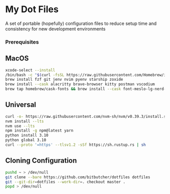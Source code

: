 # My Dot Files
A set of portable (hopefully) configuration files to reduce setup time and consistency for new development environments

### Prerequisites

## MacOS
``` bash
xcode-select --install
/bin/bash -c "$(curl -fsSL https://raw.githubusercontent.com/Homebrew/install/master/install.sh)"
brew install fzf git jenv nvim pyenv starship zoxide
brew install --cask alacritty brave-browser kitty postman vscodium
brew tap homebrew/cask-fonts && brew install --cask font-meslo-lg-nerd-font
```

## Universal
``` bash
curl -o- https://raw.githubusercontent.com/nvm-sh/nvm/v0.39.3/install.sh | bash
nvm install --lts
nvm use --lts
npm install -g npm@latest yarn
python install 3.10
python global 3.10
curl --proto '=https' --tlsv1.2 -sSf https://sh.rustup.rs | sh
```

## Cloning Configuration
``` bash
pushd ~ > /dev/null
git clone --bare https://github.com/bitbutcher/dotfiles dotfiles
git --git-dir=dotfiles --work-dir=. checkout master .
popd > /dev/null
```
